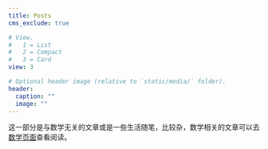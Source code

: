```yaml
---
title: Posts
cms_exclude: true

# View.
#   1 = List
#   2 = Compact
#   3 = Card
view: 3

# Optional header image (relative to `static/media/` folder).
header:
  caption: ""
  image: ""
---
```


这一部分是与数学无关的文章或是一些生活随笔，比较杂，数学相关的文章可以去[数学页面](https://baize623.netlify.app/math/)查看阅读。